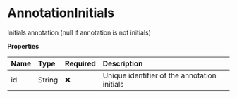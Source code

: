 # AnnotationInitials

Initials annotation (null if annotation is not initials)

**Properties**

| Name | Type   | Required | Description                                  |
| :--- | :----- | :------- | :------------------------------------------- |
| id   | String | ❌       | Unique identifier of the annotation initials |
